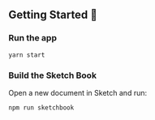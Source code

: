 ## Getting Started :runner:

### Run the app

```
yarn start
```

### Build the Sketch Book

Open a new document in Sketch and run:
```
npm run sketchbook
```